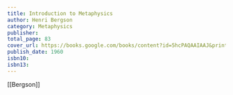 ```yaml
---
title: Introduction to Metaphysics
author: Henri Bergson
category: Metaphysics
publisher: 
total_page: 83
cover_url: https://books.google.com/books/content?id=5hcPAQAAIAAJ&printsec=frontcover&img=1&zoom=1&source=gbs_api
publish_date: 1960
isbn10: 
isbn13:
---
```


[[Bergson]]
